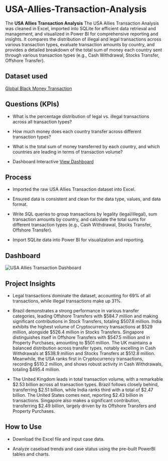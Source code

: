 # USA-Allies-Transaction-Analysis
The **USA Allies Transaction Analysis** The USA Allies Transaction Analysis was cleaned in Excel, imported into SQLite for efficient data retrieval and management, and visualized in Power BI for comprehensive reporting and insights. It compares the distribution of illegal and legal transactions across various transaction types, evaluate transaction amounts by country, and provides a detailed breakdown of the total sum of money each country sent through various transaction types (e.g., Cash Withdrawal, Stocks Transfer, Offshore Transfer).


## Dataset used

[Global Black Money Transaction](https://github.com/AndreaAnalytics/USA-Allies-Transaction-Dashboard/blob/main/Big_Black_Money_Dataset.csv)


## Questions (KPIs)

- What is the percentage distribution of legal vs. illegal transactions across all transaction types?

- How much money does each country transfer across different transaction types?

- What is the total sum of money transferred by each country, and which countries are leading in terms of transaction volume?

- Dashboard Interactive <a href="https://github.com/AndreaAnalytics/USA-Allies-Transaction-Dashboard/blob/main/USA%20Allies%20Transaction%20Dashboard.png">View Dashboard</a>

## Process

- Imported the raw USA Allies Transaction dataset into Excel.

- Ensured data is consistent and clean for the data type, values, and data format.

- Write SQL queries to group transactions by legality (legal/illegal), sum transaction amounts by country, and calculate the total sums for different transaction types (e.g., Cash Withdrawal, Stocks Transfer, Offshore Transfer).

- Import SQLite data into Power BI for visualization and reporting.


 ## Dashboard

![USA Allies Transaction Dashboard](https://github.com/user-attachments/assets/6f6cb0ea-f600-4b49-9b80-290a5119d99e)


## Project Insights
- Legal transactions dominate the dataset, accounting for 69% of all transactions, while illegal transactions make up 31%.

- Brazil demonstrates a strong performance in various transfer categories, leading Offshore Transfers with $584.7 million and making significant contributions in Stock Transfers, totaling $507.8 million. India exhibits the highest volume of Cryptocurrency transactions at $529 million, alongside $526.4 million in Stocks Transfers. Singapore distinguishes itself in Offshore Transfers with $547.5 million and in Property Purchases, amounting to $501 million. The UK maintains a balanced distribution across transfer types, notably excelling in Cash Withdrawals at $538.9 million and Stocks Transfers at $512.8 million. Meanwhile, the USA ranks first in Cryptocurrency transactions, recording $510.2 million, and shows robust activity in Cash Withdrawals, totaling $495.4 million.

- The United Kingdom leads in total transaction volume, with a remarkable $2.53 billion across all transaction types. Brazil follows closely behind, transferring $2.51 billion, while India ranks third with a total of $2.47 billion. The United States comes next, reporting $2.43 billion in transactions. Singapore also makes a significant contribution, transferring $2.49 billion, largely driven by its Offshore Transfers and Property Purchases.


## How to Use
- Download the Excel file and input case data.

- Analyze caseload trends and case status using the pre-built PowerBI tables and charts.
